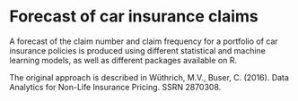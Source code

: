 # Forecast of car insurance claims

A forecast of the claim number and claim frequency for a portfolio of car insurance policies is produced using different statistical and machine learning models, as well as different packages available on R. 

The original approach is described in  Wüthrich, M.V., Buser, C. (2016). Data Analytics for Non-Life Insurance Pricing. SSRN 2870308.
